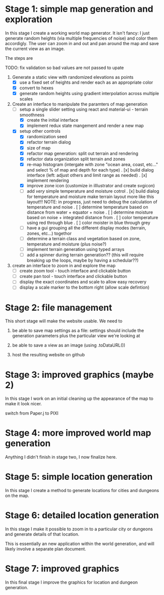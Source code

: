 

# Stage 1: simple map generation and exploration

In this stage I create a working world map generator. It isn't fancy: I just generate random heights (via multiple frequencies of noise) and color them accordigly. The user can zoom in and out and pan around the map and save the current view as an image.

The steps are

TODO: fix validation so bad values are not passed to upate

1. Generate a static view with randomized elevations as points
   - [x] use a fixed set of heights and render each as an appropriate color
   - [x] convert to hexes
   - [x] generate random heights using gradient interpolation across multiple scales
2. Create an interface to manipulate the paramters of map generation
   - [ ] setup a single slider setting using react and material-ui - terrain smoothness
       * [x] create the initial interface
       * [x] implement redux state mangement and render a new map
   - [x] setup other controls
       * [x] randomization seed
       * [x] refactor terrain dialog
       * [x] size of map
       * [x] refactor map generation: split out terrain and rendering
       * [x] refactor data organization split terrain and zones
       * [x] re-map histogram (intergate with zone "ocean area, coast, etc..."
             and select % of map and depth for each type)
             . [x] build dialog interface (left: adjust others and limit range
                   as needed)
             . [x] implement rendering
       * [x] improve zone icon (customize in illlustrator and create svgicon)
       * [ ] add *very* simple temperature and moisture cotrol
             . [x] build dialog for temperature and moisture
                   make terrain layout more like this layout!!!
             NOTE: in progress, just need to debug the calculation of
             temperature and noise
             . [ ] determine temperature based on distance from water +
                   equator + noise
             . [ ] determine moisture based on noise + integrated distance from 
             . [ ] color temperature using red through blue
             . [ ] color moister in blue through grey
       * [ ] have a gui grouping all the different display modes (terrain, zones, etc...)
             togethor
       * [ ] determine a terrain class and vegetation based on zone, temperature
             and moisture (plus noise?)
       * [ ] implement terrain generation using typed arrays
       * [ ] add a spinner during terrain generation?? 
            (this will require breaking up the loops, maybe by
            having a schedular??)

3. create an interface to zoom in and explore the map
   - [ ] create zoom tool - touch interface and clickable button
   - [ ] create pan tool - touch interface and clickable button
   - [ ] display the exact coordinates and scale to allow easy recovery
   - [ ] display a scale marker to the bottom right (allow scale defintion)

# Stage 2: file management

This short stage will make the website usable. We need to

1. be able to save map settings as a file: settings should include the generation
parameters plus the particular view we're looking at

2. be able to save a view as an image (using .toDataURL())

3. host the resulting website on github

# Stage 3: improved graphics (maybe 2)

In this stage I work on an initial cleaning up the appearance of the map
to make it look nicer.

switch from Paper.j to PIXI

# Stage 4: more improved world map generation

Anything I didn't finish in stage two, I now finalize here.

# Stage 5: simple location generation

In this stage I create a method to generate locations for cities and dungeons on the map.

# Stage 6: detailed location generation

In this stage I make it possible to zoom in to a particular city or dungeons and generate
details of that location.

This is essentially an new application within the world generation, and will
 likely involve a separate plan document.

# Stage 7: improved graphics

In this final stage I improve the graphics for location and dungeon generation.
